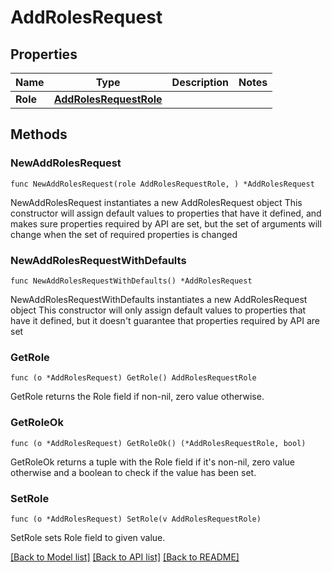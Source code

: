 # AddRolesRequest

## Properties

Name | Type | Description | Notes
------------ | ------------- | ------------- | -------------
**Role** | [**AddRolesRequestRole**](AddRolesRequestRole.md) |  | 

## Methods

### NewAddRolesRequest

`func NewAddRolesRequest(role AddRolesRequestRole, ) *AddRolesRequest`

NewAddRolesRequest instantiates a new AddRolesRequest object
This constructor will assign default values to properties that have it defined,
and makes sure properties required by API are set, but the set of arguments
will change when the set of required properties is changed

### NewAddRolesRequestWithDefaults

`func NewAddRolesRequestWithDefaults() *AddRolesRequest`

NewAddRolesRequestWithDefaults instantiates a new AddRolesRequest object
This constructor will only assign default values to properties that have it defined,
but it doesn't guarantee that properties required by API are set

### GetRole

`func (o *AddRolesRequest) GetRole() AddRolesRequestRole`

GetRole returns the Role field if non-nil, zero value otherwise.

### GetRoleOk

`func (o *AddRolesRequest) GetRoleOk() (*AddRolesRequestRole, bool)`

GetRoleOk returns a tuple with the Role field if it's non-nil, zero value otherwise
and a boolean to check if the value has been set.

### SetRole

`func (o *AddRolesRequest) SetRole(v AddRolesRequestRole)`

SetRole sets Role field to given value.



[[Back to Model list]](../README.md#documentation-for-models) [[Back to API list]](../README.md#documentation-for-api-endpoints) [[Back to README]](../README.md)


